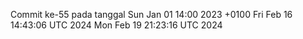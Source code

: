 Commit ke-55 pada tanggal Sun Jan 01 14:00 2023 +0100
Fri Feb 16 14:43:06 UTC 2024
Mon Feb 19 21:23:16 UTC 2024
